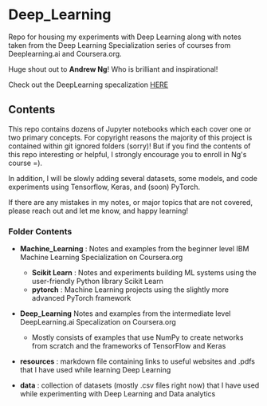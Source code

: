# Deep_Learning
Repo for housing my experiments with Deep Learning along with notes taken from the Deep Learning Specialization series of courses from Deeplearning.ai and Coursera.org. 

Huge shout out to **Andrew Ng**! Who is brilliant and inspirational!

Check out the DeepLearning specalization [HERE](https://www.coursera.org/specializations/deep-learning?utm_medium=sem&utm_source=gg&utm_campaign=B2C_NAMER_machine-learning-introduction_stanford_FTCOF_specializations_country-US&campaignid=685340575&adgroupid=146515176429&device=c&keyword=&matchtype=&network=g&devicemodel=&adposition=&creativeid=650958766227&hide_mobile_promo=)
## Contents
This repo contains dozens of Jupyter notebooks which each cover one or two primary concepts. For copyright reasons the majority of this project is contained within git ignored folders (sorry)! But if you find the contents of this repo interesting or helpful, I strongly encourage you to enroll in Ng's course =).

In addition, I will be slowly adding several datasets, some models, and code experiments using Tensorflow, Keras, and (soon) PyTorch.

If there are any mistakes in my notes, or major topics that are not covered, please reach out and let me know, and happy learning!

### Folder Contents
- **Machine_Learning** : Notes and examples from the beginner level IBM Machine Learning Specialization on Coursera.org
  - **Scikit Learn** : Notes and experiments building ML systems using the user-friendly Python library Scikit Learn
  - **pytorch** : Machine Learning projects using the slightly more advanced PyTorch framework 

- **Deep_Learning** Notes and examples from the intermediate level DeepLearning.ai Specalization on Coursera.org
  - Mostly consists of examples that use NumPy to create networks from scratch and the frameworks of TensorFlow and Keras

- **resources** : markdown file containing links to useful websites and .pdfs that I have used while learning Deep Learning

- **data** : collection of datasets (mostly .csv files right now) that I have used while experimenting with Deep Learning and Data analytics